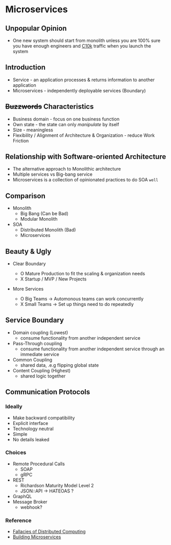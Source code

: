 # Microservices

## Unpopular Opinion

- One new system should start from monolith unless you are 100% sure you have enough engineers and [C10k](https://en.wikipedia.org/wiki/C10k_problem "https://en.wikipedia.org/wiki/C10k_problem") traffic when you launch the system  

## Introduction

- Service - an application processes & returns information to another application
- Microservices - independently deployable services (Boundary)

## ~~Buzzwords~~ Characteristics
- Business domain - focus on one business function
- Own state - the state can only *manipulate* by itself
- Size - meaningless
- Flexibility / Alignment of Architecture & Organization - reduce Work Friction

## Relationship with Software-oriented Architecture
- The alternative approach to Monolithic architecture 
- Multiple services vs Big-bang service
- Microservices is a collection of opinionated practices to do SOA `well`

## Comparison
- Monolith
    - Big Bang (Can be Bad)
    - Modular Monolith
- SOA
    - Distributed Monolith (Bad)
    - Microservices

## Beauty & Ugly
- Clear Boundary
    - O Mature Production to fit the scaling & organization needs
    - X Startup / MVP / New Projects

- More Services
    - O Big Teams -> Automonous teams can work concurrently
    - X Small Teams -> Set up things need to do repeatedly 

## Service Boundary
- Domain coupling (Lowest)
    - consume functionality from another independent service
- Pass-Through coupling
    - consume functionality from another independent service through an immediate service
- Common Coupling
    - shared data, .e.g flipping global state 
- Content Coupling (Highest)
    - shared logic together

## Communication Protocols

### Ideally
- Make backward compatibility
- Explicit interface
- Technology neutral
- Simple
- No details leaked

### Choices
- Remote Procedural Calls
    - SOAP
    - gRPC
- REST
    - Richardson Maturity Model Level 2
    - JSON::API -> HATEOAS ?
- GraphQL
- Message Broker
    - webhook?

### Reference
- [Fallacies of Distributed Computing](https://en.wikipedia.org/wiki/Fallacies_of_distributed_computing "https://en.wikipedia.org/wiki/Fallacies_of_distributed_computing")
- [Building Microservices](https://www.oreilly.com/library/view/building-microservices-2nd/9781492034018 "https://www.oreilly.com/library/view/building-microservices-2nd/9781492034018")

